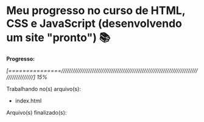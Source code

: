 # Meu progresso no curso de HTML, CSS e JavaScript (desenvolvendo um site "pronto") :books:

**Progresso:**

*[===============/////////////////////////////////////////////////////////////////////////////////////] 15%*



Trabalhando no(s) arquivo(s):

 - index.html

Arquivo(s) finalizado(s):
